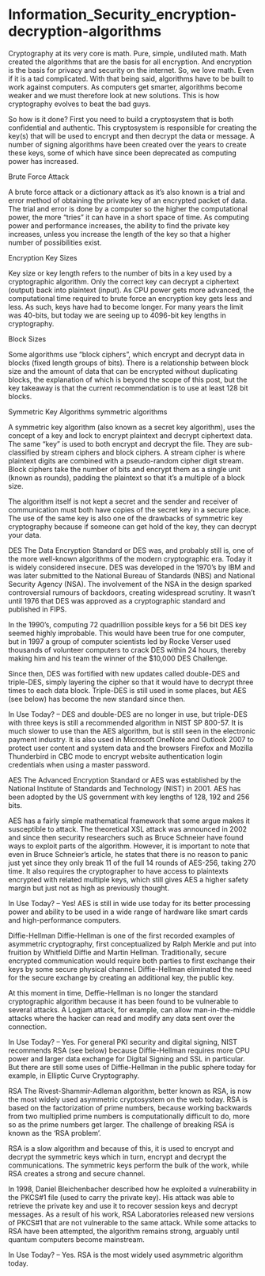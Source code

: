 # Information_Security_encryption-decryption-algorithms

Cryptography at its very core is math. Pure, simple, undiluted math. Math created the algorithms that are the basis for all encryption. And encryption is the basis for privacy and security on the internet. So, we love math. Even if it is a tad complicated. With that being said, algorithms have to be built to work against computers. As computers get smarter, algorithms become weaker and we must therefore look at new solutions. This is how cryptography evolves to beat the bad guys.

So how is it done? First you need to build a cryptosystem that is both confidential and authentic. This cryptosystem is responsible for creating the key(s) that will be used to encrypt and then decrypt the data or message. A number of signing algorithms have been created over the years to create these keys, some of which have since been deprecated as computing power has increased. 


Brute Force Attack

A brute force attack or a dictionary attack as it’s also known is a trial and error method of obtaining the private key of an encrypted packet of data. The trial and error is done by a computer so the higher the computational power, the more “tries” it can have in a short space of time. As computing power and performance increases, the ability to find the private key increases, unless you increase the length of the key so that a higher number of possibilities exist.


Encryption Key Sizes

Key size or key length refers to the number of bits in a key used by a cryptographic algorithm. Only the correct key can decrypt a ciphertext (output) back into plaintext (input). As CPU power gets more advanced, the computational time required to brute force an encryption key gets less and less. As such, keys have had to become longer. For many years the limit was 40-bits, but today we are seeing up to 4096-bit key lengths in cryptography.

Block Sizes

Some algorithms use “block ciphers”, which encrypt and decrypt data in blocks (fixed length groups of bits). There is a relationship between block size and the amount of data that can be encrypted without duplicating blocks, the explanation of which is beyond the scope of this post, but the key takeaway is that the current recommendation is to use at least 128 bit blocks.   

Symmetric Key Algorithms
symmetric algorithms

A symmetric key algorithm (also known as a secret key algorithm), uses the concept of a key and lock to encrypt plaintext and decrypt ciphertext data. The same “key” is used to both encrypt and decrypt the file. They are sub-classified by stream ciphers and block ciphers. A stream cipher is where plaintext digits are combined with a pseudo-random cipher digit stream. Block ciphers take the number of bits and encrypt them as a single unit (known as rounds), padding the plaintext so that it’s a multiple of a block size.

The algorithm itself is not kept a secret and the sender and receiver of communication must both have copies of the secret key in a secure place. The use of the same key is also one of the drawbacks of symmetric key cryptography because if someone can get hold of the key, they can decrypt your data.

DES
The Data Encryption Standard or DES was, and probably still is, one of the more well-known algorithms of the modern cryptographic era. Today it is widely considered insecure. DES was developed in the 1970’s by IBM and was later submitted to the National Bureau of Standards (NBS) and National Security Agency (NSA). The involvement of the NSA in the design sparked controversial rumours of backdoors, creating widespread scrutiny. It wasn’t until 1976 that DES was approved as a cryptographic standard and published in FIPS.

In the 1990’s, computing 72 quadrillion possible keys for a 56 bit DES key seemed highly improbable. This would have been true for one computer, but in 1997 a group of computer scientists led by Rocke Verser used thousands of volunteer computers to crack DES within 24 hours, thereby making him and his team the winner of the $10,000 DES Challenge.

Since then, DES was fortified with new updates called double-DES and triple-DES, simply layering the cipher so that it would have to decrypt three times to each data block. Triple-DES is still used in some places, but AES (see below) has become the new standard since then.

In Use Today? – DES and double-DES are no longer in use, but triple-DES with three keys is still a recommended algorithm in NIST SP 800-57. It is much slower to use than the AES algorithm, but is still seen in the electronic payment industry. It is also used in Microsoft OneNote and Outlook 2007 to protect user content and system data and the browsers Firefox and Mozilla Thunderbird in CBC mode to encrypt website authentication login credentials when using a master password.

AES
The Advanced Encryption Standard or AES was established by the National Institute of Standards and Technology (NIST) in 2001. AES has been adopted by the US government with key lengths of 128, 192 and 256 bits.

AES has a fairly simple mathematical framework that some argue makes it susceptible to attack. The theoretical XSL attack was announced in 2002 and since then security researchers such as Bruce Schneier have found ways to exploit parts of the algorithm. However, it is important to note that even in Bruce Schneier’s article, he states that there is no reason to panic just yet since they only break 11 of the full 14 rounds of AES-256, taking 270 time. It also requires the cryptographer to have access to plaintexts encrypted with related multiple keys, which still gives AES a higher safety margin but just not as high as previously thought.

In Use Today? – Yes! AES is still in wide use today for its better processing power and ability to be used in a wide range of hardware like smart cards and high-performance computers.


Diffie-Hellman
Diffie-Hellman is one of the first recorded examples of asymmetric cryptography, first conceptualized by Ralph Merkle and put into fruition by Whitfield Diffie and Martin Hellman. Traditionally, secure encrypted communication would require both parties to first exchange their keys by some secure physical channel. Diffie-Hellman eliminated the need for the secure exchange by creating an additional key, the public key.

At this moment in time, Deffie-Hellman is no longer the standard cryptographic algorithm because it has been found to be vulnerable to several attacks. A Logjam attack, for example, can allow man-in-the-middle attacks where the hacker can read and modify any data sent over the connection.

In Use Today? – Yes. For general PKI security and digital signing, NIST recommends RSA (see below) because Diffie-Hellman requires more CPU power and larger data exchange for Digital Signing and SSL in particular. But there are still some uses of Diffie-Hellman in the public sphere today for example, in Elliptic Curve Cryptography.

RSA
The Rivest-Shammir-Adleman algorithm, better known as RSA, is now the most widely used asymmetric cryptosystem on the web today. RSA is based on the factorization of prime numbers, because working backwards from two multiplied prime numbers is computationally difficult to do, more so as the prime numbers get larger. The challenge of breaking RSA is known as the ‘RSA problem’.

RSA is a slow algorithm and because of this, it is used to encrypt and decrypt the symmetric keys which in turn, encrypt and decrypt the communications. The symmetric keys perform the bulk of the work, while RSA creates a strong and secure channel.

In 1998, Daniel Bleichenbacher described how he exploited a vulnerability in the PKCS#1 file (used to carry the private key). His attack was able to retrieve the private key and use it to recover session keys and decrypt messages. As a result of his work, RSA Laboratories released new versions of PKCS#1 that are not vulnerable to the same attack. While some attacks to RSA have been attempted, the algorithm remains strong, arguably until quantum computers become mainstream.

In Use Today? – Yes. RSA is the most widely used asymmetric algorithm today.

